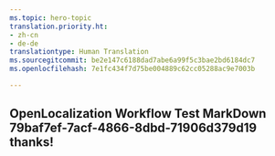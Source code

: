 ```yaml
---
ms.topic: hero-topic
translation.priority.ht:
- zh-cn
- de-de
translationtype: Human Translation
ms.sourcegitcommit: be2e147c6188dad7abe6a99f5c3bae2bd6184dc7
ms.openlocfilehash: 7e1fc434f7d75be004889c62cc05288ac9e7003b

---
```

## OpenLocalization Workflow Test MarkDown 79baf7ef-7acf-4866-8dbd-71906d379d19 thanks!



<!--HONumber=Jul16_HO2-->


